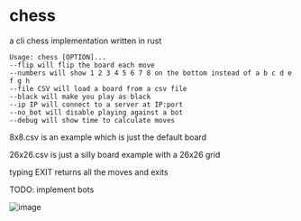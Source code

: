 # chess
a cli chess implementation written in rust
```
Usage: chess [OPTION]...
--flip will flip the board each move
--numbers will show 1 2 3 4 5 6 7 8 on the bottom instead of a b c d e f g h
--file CSV will load a board from a csv file
--black will make you play as black
--ip IP will connect to a server at IP:port
--no_bot will disable playing against a bot
--debug will show time to calculate moves
```
8x8.csv is an example which is just the default board

26x26.csv is just a silly board example with a 26x26 grid

typing EXIT returns all the moves and exits

TODO: implement bots

![image](https://user-images.githubusercontent.com/55570525/232359818-9bd4c39c-a1d3-457b-9bee-fc4b5409390e.png)